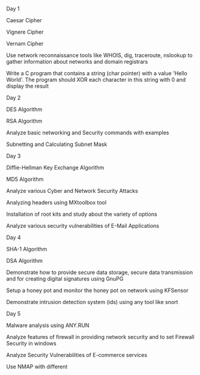 Day 1

Caesar Cipher

Vignere Cipher

Vernam Cipher

Use network reconnaissance tools like WHOIS, dig, traceroute, nslookup to gather information about networks and domain registrars

Write a C program that contains a string (char pointer) with a value 'Hello World'. The program should XOR each character in this string with 0 and display the result


Day 2

DES Algorithm

RSA Algorithm

Analyze basic networking and Security commands with examples

Subnetting and Calculating Subnet Mask


Day 3

Diffie-Hellman Key Exchange Algorithm

MD5 Algorithm

Analyze various Cyber and Network Security Attacks

Analyzing headers using MXtoolbox tool

Installation of root kits and study about the variety of options

Analyze various security vulnerabilities of E-Mail Applications


Day 4

SHA-1 Algorithm

DSA Algorithm

Demonstrate how to provide secure data storage, secure data transmission and for creating digital signatures using GnuPG

Setup a honey pot and monitor the honey pot on network using KFSensor

Demonstrate intrusion detection system (ids) using any tool like snort


Day 5

Malware analysis using ANY.RUN

Analyze features of firewall in providing network security and to set Firewall Security in windows

Analyze Security Vulnerabilities of E-commerce services

Use NMAP with different
